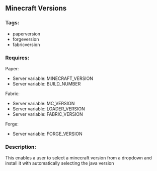 ## Minecraft Versions

### Tags:
- paperversion
- forgeversion
- fabricversion

### Requires:

Paper:
- Server variable: MINECRAFT_VERSION
- Server variable: BUILD_NUMBER

Fabric:
- Server variable: MC_VERSION
- Server variable: LOADER_VERSION
- Server variable: FABRIC_VERSION

Forge:
- Server variable: FORGE_VERSION

### Description:
This enables a user to select a minecraft version from a dropdown and install it with automatically selecting the java version